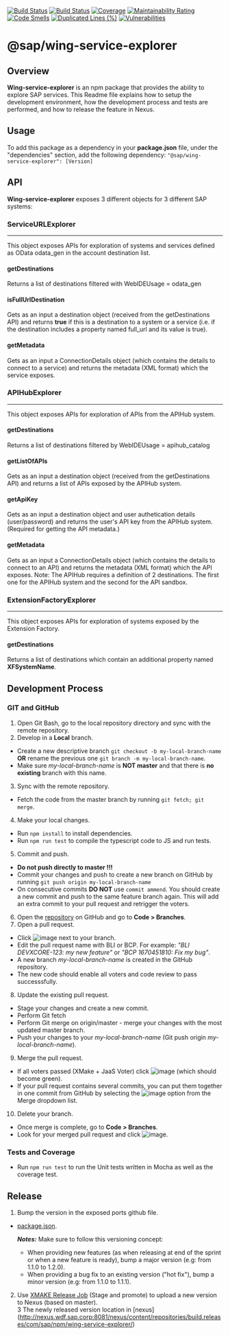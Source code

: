 [![Build Status](https://gkeplatform2.jaas-gcp.cloud.sap.corp/buildStatus/icon?job=wing-service-explorer-ci%2Fmaster)](https://gkeplatform2.jaas-gcp.cloud.sap.corp/job/wing-service-explorer-ci/job/master/)
[![Build Status](https://prod-build10100.wdf.sap.corp:443/buildStatus/icon?job=devx-wing%2Fdevx-wing-wing-service-explorer-SP-REL-common_indirectshipment)](https://prod-build10100.wdf.sap.corp:443/job/devx-wing/job/devx-wing-wing-service-explorer-SP-REL-common_indirectshipment/)
[![Coverage](https://sonar.wdf.sap.corp/api/project_badges/measure?project=devxwing-service-explorer&metric=coverage)](https://sonar.wdf.sap.corp/dashboard?id=devxwing-service-explorer)
[![Maintainability Rating](https://sonar.wdf.sap.corp/api/project_badges/measure?project=devxwing-service-explorer&metric=sqale_rating)](https://sonar.wdf.sap.corp/dashboard?id=devxwing-service-explorer)
[![Code Smells](https://sonar.wdf.sap.corp/api/project_badges/measure?project=devxwing-service-explorer&metric=code_smells)](https://sonar.wdf.sap.corp/dashboard?id=devxwing-service-explorer)
[![Duplicated Lines (%)](https://sonar.wdf.sap.corp/api/project_badges/measure?project=devxwing-service-explorer&metric=duplicated_lines_density)](https://sonar.wdf.sap.corp/dashboard?id=devxwing-service-explorer)
[![Vulnerabilities](https://sonar.wdf.sap.corp/api/project_badges/measure?project=devxwing-service-explorer&metric=vulnerabilities)](https://sonar.wdf.sap.corp/dashboard?id=devxwing-service-explorer)

# @sap/wing-service-explorer


## Overview

**Wing-service-explorer** is an npm package that provides the ability to explore SAP services.
This Readme file explains how to setup the development environment, how the development process and tests are performed, and how to release the feature in Nexus.




## Usage

To add this package as a dependency in your **package.json** file, under the "dependencies" section, add the following dependency: `"@sap/wing-service-explorer": [Version]`

## API
**Wing-service-explorer** exposes 3 different objects for 3 different SAP systems: 

### ServiceURLExplorer
---
This object exposes APIs for exploration of systems and services defined as OData odata_gen in the account destination list.
#### getDestinations
Returns a list of destinations filtered with WebIDEUsage = odata_gen
#### isFullUrlDestination
Gets as an input a destination object (received from the getDestinations API) and returns **true** if this is a destination to a system 
or a service (i.e. if the destination includes a property named full_url and its value is true). 
#### getMetadata
Gets as an input a ConnectionDetails object (which contains the details to connect to a service) and returns the metadata (XML format) 
which the service exposes.


### APIHubExplorer
---
This object exposes APIs for exploration of APIs from the APIHub system.
#### getDestinations
Returns a list of destinations filtered by WebIDEUsage = apihub_catalog
#### getListOfAPIs
Gets as an input a destination object (received from the getDestinations API) and returns a list of APIs exposed by the APIHub system.
#### getApiKey
Gets as an input a destination object and user authetication details (user/password) and returns the user's API key from the APIHub system. (Required for getting the API metadata.) 
#### getMetadata
Gets as an input a ConnectionDetails object (which contains the details to connect to an API) and returns the metadata (XML format) 
which the API exposes.
Note: The APIHub requires a definition of 2 destinations. The first one for the APIHub system and the second for the API sandbox.

### ExtensionFactoryExplorer 
---
This object exposes APIs for exploration of systems exposed by the Extension Factory.
#### getDestinations
Returns a list of destinations which contain an additional property named **XFSystemName**.


## Development Process

### GIT and GitHub

1. Open Git Bash, go to the local repository directory and sync with the remote repository.
2. Develop in a **Local** branch.
  - Create a new descriptive branch ```git checkout -b my-local-branch-name``` <br>**OR** rename the previous one ```git branch -m my-local-branch-name```.
  - Make sure *my-local-branch-name* is **NOT master** and that there is **no existing** branch with this name.
3. Sync with the remote repository.
  - Fetch the code from the master branch by running `git fetch; git merge`.  
4. Make your local changes.
  - Run `npm install` to install dependencies.
  - Run `npm run test` to compile the typescript code to JS and run tests. 
5. Commit and push.
 - **Do not push directly to master !!!**
  - Commit your changes and push to create a new branch on GitHub by running ```git push origin my-local-branch-name```
  - On consecutive commits **DO NOT** use ```commit ammend```. You should create a new commit and push to the same feature branch again. This will add an extra commit to your pull request and retrigger the voters.
6. Open the [repository](https://github.wdf.sap.corp/devx-wing/wing-service-explorer) on GitHub and go to **Code > Branches**.
7. Open a pull request.
  - Click ![image](https://github.wdf.sap.corp/storage/user/15516/files/f0632932-b48b-11e6-8c87-75a073ff4b9f) next to your branch.
  - Edit the pull request name with BLI or BCP. For example: _"BLI DEVXCORE-123: my new feature"_ or _"BCP 1670451810: Fix my bug"_.
  - A new branch *my-local-branch-name* is created in the GitHub repository.
  - The new code should enable all voters and code review to pass successsfully.
8. Update the existing pull request.
  - Stage your changes and create a new commit.
  - Perform Git fetch
  - Perform Git merge on origin/master - merge your changes with the most updated master branch.
  - Push your changes to your *my-local-branch-name* (Git push origin *my-local-branch-name*).
9. Merge the pull request.  
  - If all voters passed (XMake + JaaS Voter) click ![image](https://github.wdf.sap.corp/storage/user/15516/files/a1501da6-b6fb-11e6-9240-37aa1b14409c) (which should become green).
  - If your pull request contains several commits, you can put them together in one commit from GitHub by selecting the ![image](https://github.wdf.sap.corp/storage/user/15516/files/c6415274-b6fb-11e6-98a6-d417a638b013) option from the Merge dropdown list.
10. Delete your branch.
  - Once merge is complete, go to **Code > Branches**.
  - Look for your merged pull request and click ![image](https://github.wdf.sap.corp/storage/user/15516/files/a4ac4604-b48b-11e6-84c7-8423bde60ec8).
  
  
### Tests and Coverage

* Run `npm run test` to run the Unit tests written in Mocha as well as the coverage test.


## Release
1. Bump the version in the exposed ports github file.
  - [package.json](https://github.wdf.sap.corp/devx-wing/wing-service-explorer/blob/master/package.json#L5).
  

    **_Notes:_**
    Make sure to follow this versioning concept:
    - When providing new features (as when releasing at end of the sprint or when a new feature is ready), bump a major version (e.g: from 1.1.0 to 1.2.0).
    - When providing a bug fix to an existing version ("hot fix"), bump a minor version (e.g: from 1.1.0 to 1.1.1).
2. Use [XMAKE Release Job](https://prod-build10100.wdf.sap.corp/job/devx-wing/job/devx-wing-wing-service-explorer-SP-REL-common_indirectshipment/) (Stage and promote) to upload a new version to Nexus (based on master).   
3 The newly released version location in [nexus]
(http://nexus.wdf.sap.corp:8081/nexus/content/repositories/build.releases/com/sap/npm/wing-service-explorer/)
